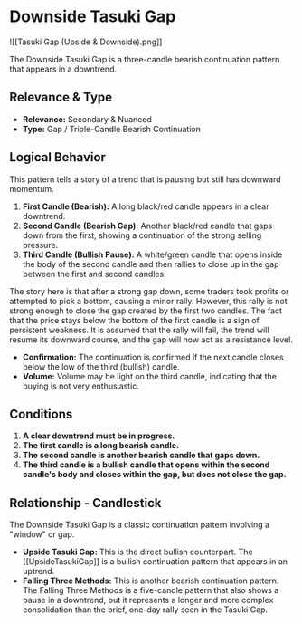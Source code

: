 # Downside Tasuki Gap

![[Tasuki Gap (Upside & Downside).png]]

The Downside Tasuki Gap is a three-candle bearish continuation pattern that appears in a downtrend.

## Relevance & Type

- **Relevance:** Secondary & Nuanced
- **Type:** Gap / Triple-Candle Bearish Continuation

## Logical Behavior

This pattern tells a story of a trend that is pausing but still has downward momentum.

1.  **First Candle (Bearish):** A long black/red candle appears in a clear downtrend.
2.  **Second Candle (Bearish Gap):** Another black/red candle that gaps down from the first, showing a continuation of the strong selling pressure.
3.  **Third Candle (Bullish Pause):** A white/green candle that opens inside the body of the second candle and then rallies to close up in the gap between the first and second candles.

The story here is that after a strong gap down, some traders took profits or attempted to pick a bottom, causing a minor rally. However, this rally is not strong enough to close the gap created by the first two candles. The fact that the price stays below the bottom of the first candle is a sign of persistent weakness. It is assumed that the rally will fail, the trend will resume its downward course, and the gap will now act as a resistance level.

- **Confirmation:** The continuation is confirmed if the next candle closes below the low of the third (bullish) candle.
- **Volume:** Volume may be light on the third candle, indicating that the buying is not very enthusiastic.

## Conditions

1.  **A clear downtrend must be in progress.**
2.  **The first candle is a long bearish candle.**
3.  **The second candle is another bearish candle that gaps down.**
4.  **The third candle is a bullish candle that opens within the second candle's body and closes within the gap, but does not close the gap.**

## Relationship - Candlestick

The Downside Tasuki Gap is a classic continuation pattern involving a "window" or gap.

- **Upside Tasuki Gap:** This is the direct bullish counterpart. The [[UpsideTasukiGap]] is a bullish continuation pattern that appears in an uptrend.
- **Falling Three Methods:** This is another bearish continuation pattern. The Falling Three Methods is a five-candle pattern that also shows a pause in a downtrend, but it represents a longer and more complex consolidation than the brief, one-day rally seen in the Tasuki Gap.
